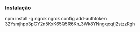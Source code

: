 
### Instalação
npm install -g ngrok
ngrok config add-authtoken 32Ysmjhpp3pGY2n5KxK65Q5R6Kn_3Wk8YNngqcqfj2stzzRgh